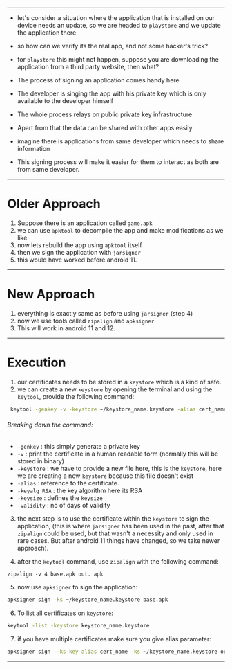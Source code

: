 ___

- let's consider a situation where the application that is installed on our device needs an update, so we are headed to `playstore` and we update the application there
- so how can we verify its the real app, and not some hacker's trick?
- for `playstore` this might not happen, suppose you are downloading the application from a third party website, then what?

- The process of signing an application comes handy here
- The developer is singing the app with his private key which is only available to the developer himself
- The whole process relays on public private key infrastructure

- Apart from that the data can be shared with other apps easily
- imagine there is applications from same developer which needs to share information
- This signing process will make it easier for them to interact as both are from same developer.
___
# Older Approach

1. Suppose there is an application called `game.apk` 
2. we can use `apktool` to decompile the app and make modifications as we like 
3. now lets rebuild the app using `apktool` itself 
4. then we sign the application with `jarsigner`
5. this would have worked before android 11.
___
# New Approach

1.  everything is exactly same as before using `jarsigner` (step 4)
2.  now we use tools called `zipalign` and `apksigner` 
3. This will work in android 11 and 12.
___
# Execution

1.  our certificates needs to be stored in a `keystore` which is a kind of safe.
2.  we can create a new `keystore` by opening the terminal and using the `keytool`, provide the following command:
```bash
 keytool -genkey -v -keystore ~/keystore_name.keystore -alias cert_name -keyalg RSA -keysize 2048 -validity
```

 ###### Breaking down the command:  
- `-genkey` : this simply generate a private key
- `-v` : print the certificate in a human readable form (normally this will be stored in binary)
- `-keystore` : we have to provide a new file here, this is the `keystore`, here we are creating a new `keystore` because this file doesn't exist
- `-alias` : reference to the certificate.
- `-keyalg RSA` : the key algorithm here its RSA
- `-keysize` : defines the `keysize`
- `-validity` : no of days of validity

3. the next step is to use the certificate within the `keystore` to sign the application, (this is where `jarsigner` has been used in the past, after that `zipalign` could be used, but that wasn't a necessity and only used in rare cases. But  after android 11 things have changed, so we take newer approach).

4. after the `keytool` command, use `zipalign` with the following command:
```shell
zipalign -v 4 base.apk out. apk
```

5. now use `apksigner` to sign the application:
```bash
apksigner sign -ks ~/keystore_name.keystore base.apk
```

6. To list all certificates on `keystore`:
```bash
keytool -list -keystore keystore_name.keystore
```


7. if you have multiple certificates make sure you give alias parameter:
```bash
apksigner sign --ks-key-alias cert_name -ks ~/keystore_name.keystore out. apk
```


___
